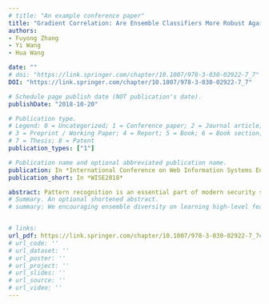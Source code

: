 ```yaml
---
# title: "An example conference paper"
title: "Gradient Correlation: Are Ensemble Classifiers More Robust Against Evasion Attacks in Practical Settings?"
authors:
- Fuyong Zhang
- Yi Wang
- Hua Wang

date: ""
# doi: "https://link.springer.com/chapter/10.1007/978-3-030-02922-7_7"
DOI: "https://link.springer.com/chapter/10.1007/978-3-030-02922-7_7"

# Schedule page publish date (NOT publication's date).
publishDate: "2018-10-20"

# Publication type.
# Legend: 0 = Uncategorized; 1 = Conference paper; 2 = Journal article;
# 3 = Preprint / Working Paper; 4 = Report; 5 = Book; 6 = Book section;
# 7 = Thesis; 8 = Patent
publication_types: ["1"]

# Publication name and optional abbreviated publication name.
publication: In *International Conference on Web Information Systems Engineering, 2018*
publication_short: In *WISE2018*

abstract: Pattern recognition is an essential part of modern security systems for malware detection, intrusion detection, and spam filtering. Conventional classifiers widely used in these applications are found vulnerable themselves to adversarial machine learning attacks. Existing studies argued that ensemble classifiers are more robust than a single classifier under evasion attacks due to more uniform weights produced on the basis of training data. In this paper, we investigate the problem in a more practical setting where attackers do not know the classifier details. Instead, attackers may acquire only a portion of the labeled data or a replacement dataset for learning the target decision boundary. In this case, we show that ensemble classifiers are not necessarily more robust under a least effort attack based on gradient descent. Our experiments are conducted with both linear and kernel SVMs on real datasets for spam filtering and malware detection.
# Summary. An optional shortened abstract.
# summary: We encouraging ensemble diversity on learning high-level feature representations and gradient dispersion in simultaneous training of deep ensemble networks.


# links: 
url_pdf: https://link.springer.com/chapter/10.1007/978-3-030-02922-7_7#authorsandaffiliations
# url_code: ''
# url_dataset: ''
# url_poster: ''
# url_project: ''
# url_slides: ''
# url_source: ''
# url_video: ''
---
```

